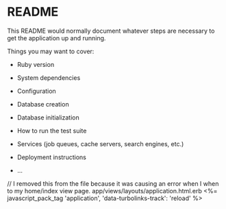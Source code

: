 # README

This README would normally document whatever steps are necessary to get the
application up and running.

Things you may want to cover:

* Ruby version

* System dependencies

* Configuration

* Database creation

* Database initialization

* How to run the test suite

* Services (job queues, cache servers, search engines, etc.)

* Deployment instructions

* ...

// I removed this from the file because it was causing an error when I when to my home/index view page. 
app/views/layouts/application.html.erb
 <%= javascript_pack_tag 'application', 'data-turbolinks-track': 'reload' %>
